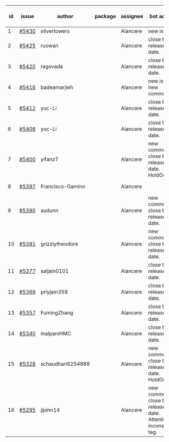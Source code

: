 | id | issue | author | package | assignee | bot advice | created date of issue | target release date | date from target |
| ------ | ------ | ------ | ------ | ------ | ------ | ------ | ------ | :-----: |
| 1 | [#5430](https://github.com/Azure/sdk-release-request/issues/5430) | olivertowers |  | Alancere | new issue. | 08-19 | 09-27 |  |
| 2 | [#5425](https://github.com/Azure/sdk-release-request/issues/5425) | ruowan |  | Alancere | close to release date. | 08-16 | 08-23 | 2 |
| 3 | [#5420](https://github.com/Azure/sdk-release-request/issues/5420) | ragovada |  | Alancere | close to release date. | 08-13 | 08-23 | 2 |
| 4 | [#5416](https://github.com/Azure/sdk-release-request/issues/5416) | badeamarjieh |  | Alancere | new issue. new comment. | 08-12 | 09-26 |  |
| 5 | [#5412](https://github.com/Azure/sdk-release-request/issues/5412) | yuc-Li |  | Alancere | close to release date. | 08-08 | 08-22 | 1 |
| 6 | [#5408](https://github.com/Azure/sdk-release-request/issues/5408) | yuc-Li |  | Alancere | close to release date. | 08-08 | 08-22 | 1 |
| 7 | [#5400](https://github.com/Azure/sdk-release-request/issues/5400) | yifanz7 |  | Alancere | new comment. close to release date. HoldOn. | 08-07 | 08-22 | 1 |
| 8 | [#5397](https://github.com/Azure/sdk-release-request/issues/5397) | Francisco-Gamino |  | Alancere |  | 08-01 | fail to get. |  |
| 9 | [#5390](https://github.com/Azure/sdk-release-request/issues/5390) | audunn |  | Alancere | new comment. close to release date. | 07-31 | 08-23 | 2 |
| 10 | [#5381](https://github.com/Azure/sdk-release-request/issues/5381) | grizzlytheodore |  | Alancere | new comment. close to release date. | 07-30 | 08-23 | 2 |
| 11 | [#5377](https://github.com/Azure/sdk-release-request/issues/5377) | saljain0101 |  | Alancere | close to release date. | 07-26 | 08-22 | 1 |
| 12 | [#5369](https://github.com/Azure/sdk-release-request/issues/5369) | priyjain358 |  | Alancere | close to release date. | 07-24 | 08-22 | 1 |
| 13 | [#5357](https://github.com/Azure/sdk-release-request/issues/5357) | FumingZhang |  | Alancere | close to release date. | 07-18 | 08-22 | 1 |
| 14 | [#5340](https://github.com/Azure/sdk-release-request/issues/5340) | malpaniHMC |  | Alancere | close to release date. | 07-18 | 08-23 | 2 |
| 15 | [#5328](https://github.com/Azure/sdk-release-request/issues/5328) | schaudhari6254888 |  | Alancere | new comment. close to release date. HoldOn. | 07-10 | 08-23 | 2 |
| 16 | [#5295](https://github.com/Azure/sdk-release-request/issues/5295) | jijohn14 |  | Alancere | new comment. close to release date. Attention to inconsistent tag. | 06-25 | 08-23 | 2 |
